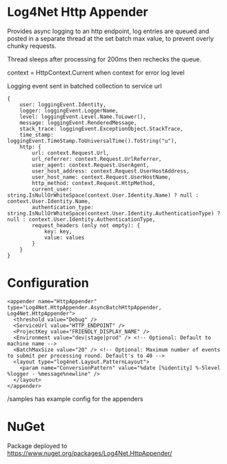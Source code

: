 Log4Net Http Appender
===

Provides async logging to an http endpoint, log entries are queued and posted in a separate thread at the set 
batch max value, to prevent overly chunky requests. 

Thread sleeps after processing for 200ms then rechecks the queue. 

context = HttpContext.Current when context for error log level

Logging event sent in batched collection to service url

```
{ 
	user: loggingEvent.Identity, 
	logger: loggingEvent.LoggerName, 
	level: loggingEvent.Level.Name.ToLower(), 
	message: loggingEvent.RenderedMessage, 
	stack_trace: loggingEvent.ExceptionObject.StackTrace, 
	time_stamp: loggingEvent.TimeStamp.ToUniversalTime().ToString("u"), 
	http: {
		url: context.Request.Url,
        url_referrer: context.Request.UrlReferrer,
        user_agent: context.Request.UserAgent,
        user_host_address: context.Request.UserHostAddress,
        user_host_name: context.Request.UserHostName,
        http_method: context.Request.HttpMethod,
        current_user: string.IsNullOrWhiteSpace(context.User.Identity.Name) ? null : context.User.Identity.Name,
        authentication_type: string.IsNullOrWhiteSpace(context.User.Identity.AuthenticationType) ? null : context.User.Identity.AuthenticationType,
        request_headers (only not empty): {
			key: key,
			value: values
		}
	} 
} 
```

Configuration
===

```
<appender name="HttpAppender" type="Log4Net.HttpAppender.AsyncBatchHttpAppender, Log4Net.HttpAppender">
  <threshold value="Debug" />
  <ServiceUrl value="HTTP_ENDPOINT" />
  <ProjectKey value="FRIENDLY_DISPLAY_NAME" />
  <Environment value="dev|stage|prod" /> <!-- Optional: Default to machine name -->
  <BatchMaxSize value="20" /> <!-- Optional: Maximum number of events to submit per processing round. Default's to 40 -->
  <layout type="log4net.Layout.PatternLayout">
    <param name="ConversionPattern" value="%date [%identity] %-5level %logger - %message%newline" />
  </layout>
</appender>
```

/samples has example config for the appenders

NuGet
===

Package deployed to https://www.nuget.org/packages/Log4Net.HttpAppender/